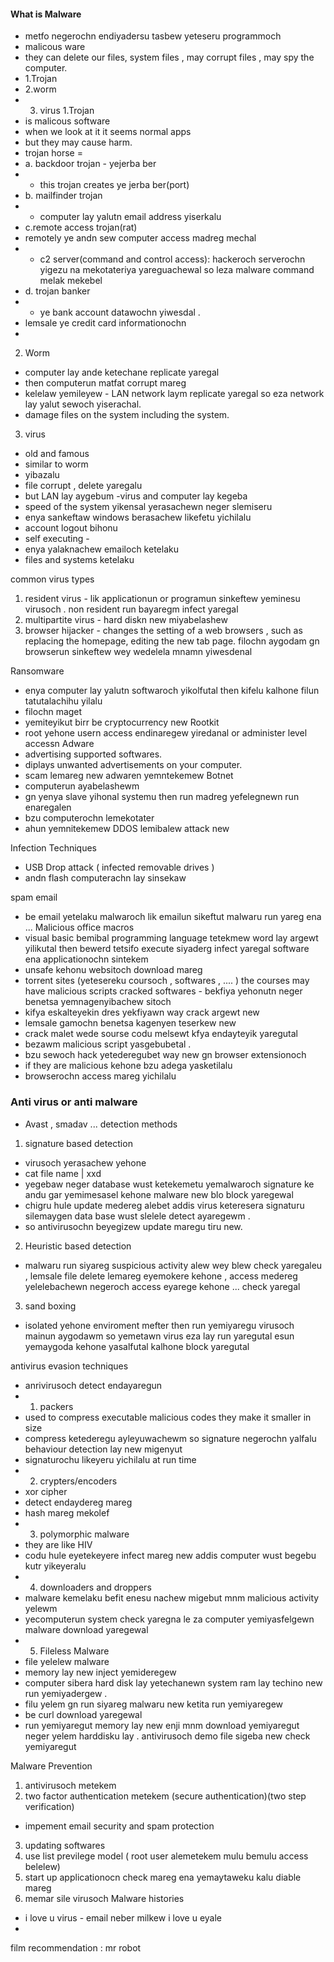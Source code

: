 #### What is Malware
- metfo negerochn endiyadersu tasbew yeteseru programmoch 
- malicous ware 
- they can delete our files, system files , may corrupt files , may spy the computer.
- 1.Trojan 
- 2.worm 
- 3. virus
1.Trojan
- is malicous software
- when we look at it it seems normal apps
- but they may cause harm.
- trojan horse = 
- a. backdoor trojan - yejerba ber
- - this trojan creates ye jerba ber(port)
- b. mailfinder trojan 
- - computer lay yalutn email address yiserkalu 
- c.remote access trojan(rat)
- remotely ye andn sew computer access madreg mechal 
- - c2 server(command and control access): hackeroch serverochn yigezu na mekotateriya yareguachewal so leza malware command melak mekebel 
- d. trojan banker
- - ye bank account datawochn yiwesdal . 
- lemsale ye credit card informationochn
-

2. Worm 
- computer lay ande ketechane replicate yaregal 
- then computerun matfat corrupt mareg
- kelelaw yemileyew - LAN network laym replicate yaregal so eza network lay yalut sewoch yiserachal.
- damage files on the system including the system.

3. virus
- old and famous
- similar to worm 
- yibazalu 
- file corrupt , delete yaregalu 
- but LAN lay aygebum 
-virus and computer lay kegeba
- speed of the system yikensal yerasachewn neger slemiseru 
- enya sankeftaw windows berasachew likefetu yichilalu
- account logout bihonu
- self executing - 
- enya yalaknachew emailoch ketelaku 
- files and systems ketelaku 

common virus types
1. resident virus - lik applicationun or programun  sinkeftew yeminesu virusoch . non resident run bayaregm infect yaregal  
2. multipartite virus - hard diskn new miyabelashew
3. browser hijacker - changes the setting of a web browsers , such as replacing the homepage, editing the new tab page. filochn aygodam gn browserun sinkeftew wey wedelela mnamn yiwesdenal

 Ransomware
- enya computer lay yalutn softwaroch yikolfutal then kifelu kalhone filun tatutalachihu yilalu 
- filochn maget
- yemiteyikut birr be cryptocurrency new
 Rootkit
 - root yehone usern access endinaregew yiredanal or administer level accessn 
Adware
- advertising supported softwares. 
- diplays unwanted advertisements on your computer.
- scam lemareg new adwaren yemntekemew
Botnet 
- computerun ayabelashewm
- gn yenya slave yihonal systemu then run madreg yefelegnewn run enaregalen 
- bzu computerochn lemekotater  
- ahun yemnitekemew DDOS lemibalew attack new 

Infection Techniques
- USB Drop attack ( infected removable drives )
- andn flash computerachn lay sinsekaw 

 spam email
- be email yetelaku malwaroch lik emailun sikeftut malwaru run yareg ena ...
 Malicious office macros
- visual basic bemibal programming language tetekmew word lay argewt yilikutal then bewerd tetsifo execute siyaderg infect yaregal 
software ena applicationochn sintekem
- unsafe kehonu websitoch download mareg 
- torrent sites (yetesereku coursoch , softwares , .... ) the courses may have malicious scripts
 cracked softwares - bekfiya yehonutn neger benetsa  yemnagenyibachew sitoch 
-  kifya eskalteyekin dres yekfiyawn way crack argewt new 
-  lemsale gamochn benetsa kagenyen teserkew new 
 - crack malet wede sourse codu melsewt kfya endayteyik yaregutal 
 - bezawm malicious script yasgebubetal . 
 - bzu sewoch hack yetederegubet way new gn 
 browser extensionoch 
 - if they are malicious kehone bzu adega yasketilalu 
 - browserochn access mareg yichilalu 

### Anti virus or anti malware
- Avast , smadav ...
detection methods
1. signature based detection

- virusoch yerasachew yehone 
- cat file name | xxd
- yegebaw neger database wust ketekemetu yemalwaroch signature ke andu gar yemimesasel kehone malware new blo block yaregewal 
- chigru hule update medereg alebet addis virus keteresera signaturu silemaygen data base wust slelele detect ayaregewm .
- so antivirusochn beyegizew update maregu tiru new.

2. Heuristic based detection 

- malwaru run siyareg suspicious activity alew wey blew check yaregaleu , lemsale file delete lemareg eyemokere kehone , access medereg yelelebachewn negeroch access eyarege kehone ... check yaregal 

3. sand boxing 

- isolated yehone enviroment mefter then run yemiyaregu virusoch mainun aygodawm so yemetawn virus eza lay run yaregutal esun yemaygoda kehone yasalfutal kalhone block yaregutal 

antivirus evasion techniques
- anrivirusoch detect endayaregun 
- 1.  packers 
- used to compress executable malicious codes they make it smaller in size 
- compress ketederegu ayleyuwachewm so signature negerochn yalfalu behaviour detection lay new migenyut 
- signaturochu likeyeru yichilalu at run time
- 2. crypters/encoders
- xor cipher 
- detect endaydereg mareg 
- hash mareg mekolef
- 3. polymorphic malware
- they are like HIV
- codu hule eyetekeyere infect mareg new addis computer wust begebu kutr yikeyeralu 
- 4. downloaders and droppers
- malware kemelaku befit enesu nachew migebut mnm malicious activity yelewm 
- yecomputerun system check yaregna le za computer yemiyasfelgewn malware download yaregewal
- 5. Fileless Malware
- file yelelew malware
- memory lay new inject yemideregew 
- computer sibera hard disk lay yetechanewn system ram lay techino new run yemiyadergew . 
- filu yelem gn  run siyareg malwaru new ketita run yemiyaregew 
- be curl download yaregewal 
- run yemiyaregut memory lay new enji mnm download yemiyaregut neger yelem harddisku lay . antivirusoch demo file sigeba new check yemiyaregut 

Malware Prevention
1. antivirusoch metekem 
2. two factor authentication metekem (secure authentication)(two step verification)
 - impement email security and spam protection 
 3. updating softwares 
 4. use list previlege model ( root user alemetekem mulu bemulu access belelew)
 5. start up applicationocn check mareg ena yemaytaweku kalu diable mareg 
 6. memar sile virusoch
Malware histories 
- i love u virus - email neber milkew i love u eyale 
- 

 
film recommendation : mr robot 
